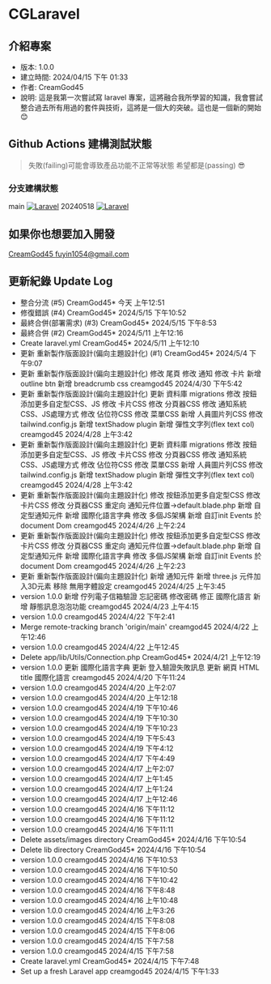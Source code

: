 # CGLaravel

## 介紹專案

- 版本: 1.0.0
- 建立時間: 2024/04/15 下午 01:33
- 作者: CreamGod45
- 說明: 這是我第一次嘗試寫 laravel 專案，這將融合我所學習的知識，我會嘗試整合過去所有用過的套件與技術，這將是一個大的突破。這也是一個新的開始 😊

## Github Actions 建構測試狀態

> 失敗(failing)可能會導致產品功能不正常等狀態 希望都是(passing) 😎

### 分支建構狀態

main [![Laravel](https://github.com/creamgod45/CGLaravel/actions/workflows/laravel.yml/badge.svg?branch=main)](https://github.com/creamgod45/CGLaravel/actions/workflows/laravel.yml)
20240518 [![Laravel](https://github.com/creamgod45/CGLaravel/actions/workflows/laravel.yml/badge.svg?branch=20240518)](https://github.com/creamgod45/CGLaravel/actions/workflows/laravel.yml)

## 如果你也想要加入開發

[CreamGod45 fuyin1054@gmail.com](mailto:fuyin1054@gmail.com)

## 更新紀錄 Update Log

- 整合分流 (#5) CreamGod45* 今天 上午12:51
- 修復錯誤 (#4) CreamGod45* 2024/5/15 下午10:52
- 最終合併(部署需求) (#3) CreamGod45* 2024/5/15 下午8:53
- 最終合併 (#2) CreamGod45* 2024/5/11 上午12:16
- Create laravel.yml CreamGod45* 2024/5/11 上午12:10
- 更新 重新製作版面設計(偏向主題設計化) (#1) CreamGod45* 2024/5/4 下午9:07
- 更新 重新製作版面設計(偏向主題設計化) 修改 尾頁 修改 通知 修改 卡片 新增 outline btn 新增 breadcrumb css creamgod45 2024/4/30 下午5:42
- 更新 重新製作版面設計(偏向主題設計化) 更新 資料庫 migrations 修改 按鈕添加更多自定型CSS、JS 修改 卡片CSS 修改 分頁器CSS 修改 通知系統CSS、JS處理方式 修改 佔位符CSS 修改 菜單CSS 新增 人員圖片列CSS 修改 tailwind.config.js 新增 textShadow plugin 新增 彈性文字列(flex text col) creamgod45 2024/4/28 上午3:42
- 更新 重新製作版面設計(偏向主題設計化) 更新 資料庫 migrations 修改 按鈕添加更多自定型CSS、JS 修改 卡片CSS 修改 分頁器CSS 修改 通知系統CSS、JS處理方式 修改 佔位符CSS 修改 菜單CSS 新增 人員圖片列CSS 修改 tailwind.config.js 新增 textShadow plugin 新增 彈性文字列(flex text col) creamgod45 2024/4/28 上午3:42
- 更新 重新製作版面設計(偏向主題設計化) 修改 按鈕添加更多自定型CSS 修改 卡片CSS 修改 分頁器CSS 重定向 通知元件位置->default.blade.php 新增 自定型通知元件 新增 國際化語言字典 修改 多個JS架構 新增 自訂init Events 於document Dom creamgod45 2024/4/26 上午2:24
- 更新 重新製作版面設計(偏向主題設計化) 修改 按鈕添加更多自定型CSS 修改 卡片CSS 修改 分頁器CSS 重定向 通知元件位置->default.blade.php 新增 自定型通知元件 新增 國際化語言字典 修改 多個JS架構 新增 自訂init Events 於document Dom creamgod45 2024/4/26 上午2:23
- 更新 重新製作版面設計(偏向主題設計化) 新增 通知元件 新增 three.js 元件加入3D元素 移除 無用字體設定 creamgod45 2024/4/25 上午3:45
- version 1.0.0 新增 佇列電子信箱驗證 忘記密碼 修改密碼 修正 國際化語言 新增 靜態訊息泡泡功能 creamgod45 2024/4/23 上午4:15
- version 1.0.0 creamgod45 2024/4/22 下午2:41
- Merge remote-tracking branch 'origin/main' creamgod45 2024/4/22 上午12:46
- version 1.0.0 creamgod45 2024/4/22 上午12:45
- Delete app/lib/Utils/Connection.php CreamGod45* 2024/4/21 上午12:19
- version 1.0.0 更新 國際化語言字典 更新 登入驗證失敗訊息 更新 網頁 HTML title 國際化語言 creamgod45 2024/4/20 下午11:24
- version 1.0.0 creamgod45 2024/4/20 上午2:07
- version 1.0.0 creamgod45 2024/4/20 上午12:18
- version 1.0.0 creamgod45 2024/4/19 下午10:46
- version 1.0.0 creamgod45 2024/4/19 下午10:30
- version 1.0.0 creamgod45 2024/4/19 下午10:23
- version 1.0.0 creamgod45 2024/4/19 下午5:43
- version 1.0.0 creamgod45 2024/4/19 下午4:12
- version 1.0.0 creamgod45 2024/4/17 下午4:49
- version 1.0.0 creamgod45 2024/4/17 上午2:07
- version 1.0.0 creamgod45 2024/4/17 上午1:45
- version 1.0.0 creamgod45 2024/4/17 上午1:24
- version 1.0.0 creamgod45 2024/4/17 上午12:46
- version 1.0.0 creamgod45 2024/4/16 下午11:12
- version 1.0.0 creamgod45 2024/4/16 下午11:12
- version 1.0.0 creamgod45 2024/4/16 下午11:11
- Delete assets/images directory CreamGod45* 2024/4/16 下午10:54
- Delete lib directory CreamGod45* 2024/4/16 下午10:54
- version 1.0.0 creamgod45 2024/4/16 下午10:53
- version 1.0.0 creamgod45 2024/4/16 下午10:50
- version 1.0.0 creamgod45 2024/4/16 下午10:42
- version 1.0.0 creamgod45 2024/4/16 下午8:48
- version 1.0.0 creamgod45 2024/4/16 上午10:48
- version 1.0.0 creamgod45 2024/4/16 上午3:26
- version 1.0.0 creamgod45 2024/4/15 下午8:08
- version 1.0.0 creamgod45 2024/4/15 下午8:06
- version 1.0.0 creamgod45 2024/4/15 下午7:58
- version 1.0.0 creamgod45 2024/4/15 下午7:58
- Create laravel.yml CreamGod45* 2024/4/15 下午7:48
- Set up a fresh Laravel app creamgod45 2024/4/15 下午1:33

